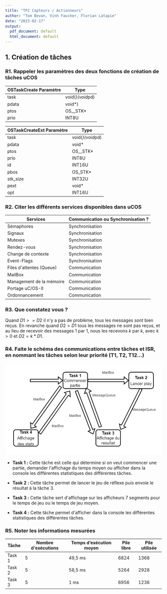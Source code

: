 ```yaml
---
title: "TP2 Capteurs / Actionneurs"
author: "Tom Bevan, Vinh Faucher, Florian Latapie"
date: "2023-02-17"
output:
  pdf_document: default
  html_document: default
---
```


## 1. Création de tâches

### R1. Rappeler les paramètres des deux fonctions de création de tâches uCOS

| OSTaskCreate Paramètre | Type             |
|------------------------|------------------|
| task                   | void(*)(void*pd) |
| pdata                  | void*)           |
| ptos                   | OS__STK*         |
| prio                   | INT8U            |

| OSTaskCreateExt Paramètre | Type             |
|---------------------------|------------------|
| task                      | void(*)(void*pd) |
| pdata                     | void*            |
| ptos                      | OS__STK*         |
| prio                      | INT8U            |
| id                        | INT16U           |
| pbos                      | OS_STK*          |
| stk_size                  | INT32U           |
| pext                      | void*            |
| opt                       | INT16U           |

### R2. Citer les différents services disponibles dans uCOS

| Services                 | Communication ou Synchronisation ? |
|--------------------------|------------------------------------|
| Sémaphores               | Synchronisation                    |
| Signaux                  | Synchronisation                    |
| Mutexes                  | Synchronisation                    |
| Rendez-vous              | Synchronisation                    |
| Change de contexte       | Synchronisation                    |
| Event-Flags              | Synchronisation                    |
| Files d'attentes (Queue) | Communication                      |
| MailBox                  | Communication                      |
| Management de la mémoire | Communication                      |
| Portage uC/OS-II         | Communication                      |
| Ordonnancement           | Communication                      |

### R3. Que constatez vous ?

Quand $D1 >= D2$ il n'y a pas de problème, tous les messages sont bien reçus. En revanche quand $D2 > D1$ tous les
messages ne sont pas reçus, et au lieu de recevoir des messages $1$ par $1$, nous les recevons $k$ par $k$, avec $k > 0$
et $D2 = k * D1$.

### R4. Faite le schéma des communications entre tâches et ISR, en nommant les tâches selon leur priorité (T1, T2, T12…)

![Diagramme représentant les communications entre les différentes tasks](./TP2.drawio.png)

- **Task 1 :** Cette tâche est celle qui détermine si on veut commencer une partie, demander l'affichage du temps moyen
  ou afficher dans la console les différentes statistiques des différentes tâches.

- **Task 2 :** Cette tâche permet de lancer le jeu de réflexe puis envoie le résultat à la tâche 3.

- **Task 3 :** Cette tâche sert d'affichage sur les afficheurs 7 segments pour le temps de jeu ou le temps de jeu moyen.

- **Task 4 :** Cette tâche permet d'afficher dans la console les différentes statistiques des différentes tâches.

### R5. Noter les informations mesurées

| Tâche  | Nombre d'exécutions | Temps d’exécution moyen | Pile libre | Pile utilisée |
|--------|---------------------|-------------------------|------------|---------------|
| Task 1 | 5                   | 49,5 ms                 | 6824       | 1368          |
| Task 2 | 5                   | 58,5 ms                 | 5264       | 2928          |
| Task 3 | 5                   | 1 ms                    | 6956       | 1236          |
